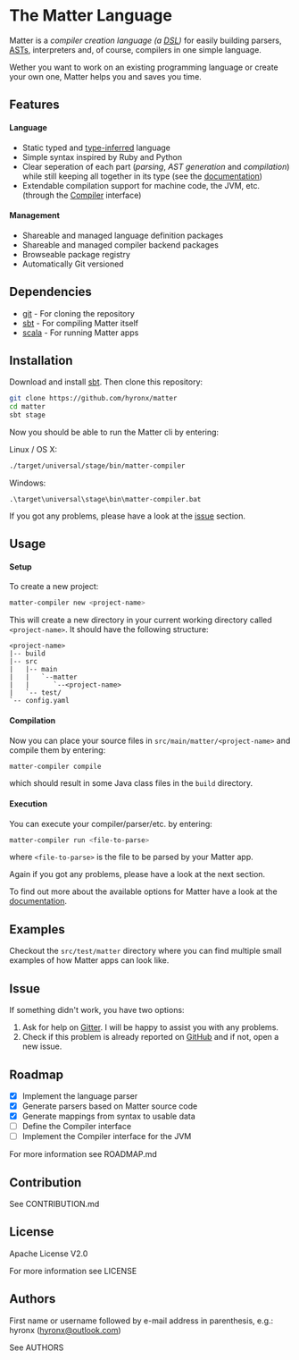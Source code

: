 # The Matter Language

Matter is a _compiler creation language \(a [DSL](https://en.wikipedia.org/wiki/Domain-specific_language)\)_ for easily building parsers, [ASTs](https://en.wikipedia.org/wiki/Abstract_syntax_tree), interpreters and, of course, compilers in one simple language.

Wether you want to work on an existing programming language or create your own one, Matter helps you and saves you time.

## Features
#### Language

* Static typed and [type-inferred](https://en.wikipedia.org/wiki/Type_inference) language
* Simple syntax inspired by Ruby and Python
* Clear seperation of each part \(_parsing_, _AST generation_ and _compilation_\) while still keeping all together in its type \(see the [documentation](https://www.gitbook.com/book/hyronx/matter-lang/details)\)
* Extendable compilation support for machine code, the JVM, etc. \(through the [Compiler](https://www.gitbook.com/book/hyronx/matter-lang/details) interface\)

#### Management

* Shareable and managed language definition packages
* Shareable and managed compiler backend packages
* Browseable package registry
* Automatically Git versioned

## Dependencies

- [git](https://git-scm.com/downloads) - For cloning the repository
- [sbt](http://www.scala-sbt.org/download.html) - For compiling Matter itself
- [scala](https://www.scala-lang.org/download/) - For running Matter apps

## Installation

Download and install [sbt](http://www.scala-sbt.org/download.html).
Then clone this repository:
```bash
git clone https://github.com/hyronx/matter
cd matter
sbt stage
```

Now you should be able to run the Matter cli by entering:

Linux / OS X:
```bash
./target/universal/stage/bin/matter-compiler
```

Windows:
```batch
.\target\universal\stage\bin\matter-compiler.bat
```

If you got any problems, please have a look at the [issue](README.md#Issue) section.

## Usage
#### Setup

To create a new project:
```bash
matter-compiler new <project-name>
```

This will create a new directory in your current working directory called `<project-name>`. It should have the following structure:
```
<project-name>
|-- build
|-- src
|   |-- main
|   |   `--matter
|   |      `--<project-name>
|   `-- test/
`-- config.yaml
```

#### Compilation

Now you can place your source files in `src/main/matter/<project-name>` and compile them by entering:
```bash
matter-compiler compile
```
which should result in some Java class files in the `build` directory.

#### Execution

You can execute your compiler/parser/etc. by entering:
```bash
matter-compiler run <file-to-parse>
```
where `<file-to-parse>` is the file to be parsed by your Matter app.

Again if you got any problems, please have a look at the next section.

To find out more about the available options for Matter have a look at the [documentation](https://www.gitbook.com/book/hyronx/matter-lang/details).

## Examples

Checkout the `src/test/matter` directory where you can find multiple small examples
of how Matter apps can look like.

## Issue

If something didn't work, you have two options:

1. Ask for help on [Gitter](https://gitter.im/matter-lang/Lobby). I will be happy to assist you with any problems.
2. Check if this problem is already reported on [GitHub](https://github.com/hyronx/matter/issues) and if not, open a new issue.

## Roadmap

* [x] Implement the language parser
* [x] Generate parsers based on Matter source code
* [x] Generate mappings from syntax to usable data
* [ ] Define the Compiler interface
* [ ] Implement the Compiler interface for the JVM

For more information see ROADMAP.md

## Contribution

See CONTRIBUTION.md

## License

Apache License V2.0

For more information see LICENSE

## Authors

First name or username followed by e-mail address in parenthesis, e.g.:
hyronx (hyronx@outlook.com)

See AUTHORS
